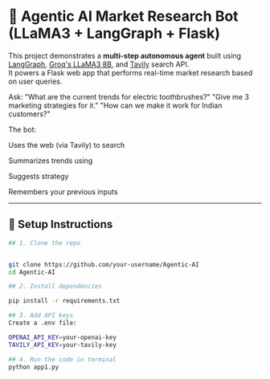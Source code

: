 # 🤖 Agentic AI Market Research Bot (LLaMA3 + LangGraph + Flask)

This project demonstrates a **multi-step autonomous agent** built using [LangGraph](https://github.com/langchain-ai/langgraph), [Groq's LLaMA3 8B](https://console.groq.com/), and [Tavily](https://www.tavily.com/) search API.  
It powers a Flask web app that performs real-time market research based on user queries.

Ask:
"What are the current trends for electric toothbrushes?"
"Give me 3 marketing strategies for it."
"How can we make it work for Indian customers?"

The bot:

Uses the web (via Tavily) to search

Summarizes trends using 

Suggests strategy

Remembers your previous inputs

---


## 🚀 Setup Instructions
```bash
## 1. Clone the repo


git clone https://github.com/your-username/Agentic-AI
cd Agentic-AI

## 2. Install dependencies

pip install -r requirements.txt

## 3. Add API keys
Create a .env file:

OPENAI_API_KEY=your-openai-key
TAVILY_API_KEY=your-tavily-key

## 4. Run the code in terminal
python app1.py








